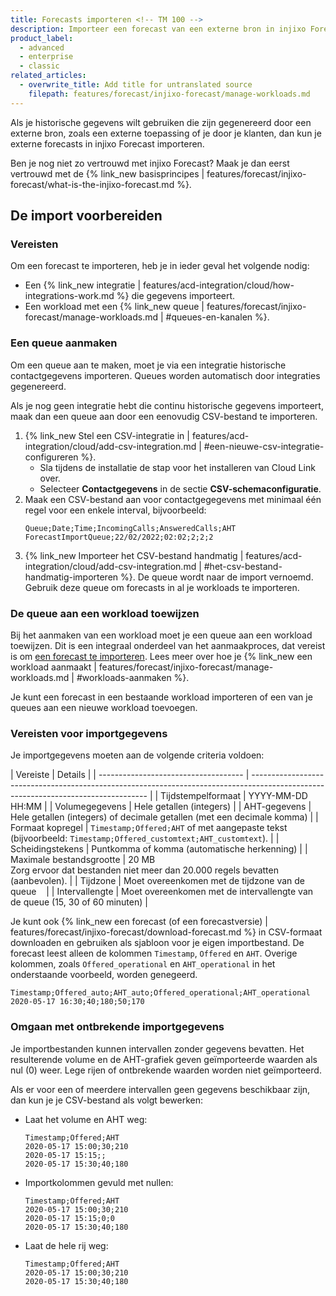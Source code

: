```yaml
---
title: Forecasts importeren <!-- TM 100 -->
description: Importeer een forecast van een externe bron in injixo Forecast. <!-- TM 100 -->
product_label:
  - advanced
  - enterprise
  - classic
related_articles:
  - overwrite_title: Add title for untranslated source
    filepath: features/forecast/injixo-forecast/manage-workloads.md
---
```


Als je historische gegevens wilt gebruiken die zijn gegenereerd door een externe bron, zoals een externe toepassing of je door je klanten, dan kun je externe forecasts in injixo Forecast importeren. <!-- TM 100 -->

Ben je nog niet zo vertrouwd met injixo Forecast? Maak je dan eerst vertrouwd met de {% link_new basisprincipes | features/forecast/injixo-forecast/what-is-the-injixo-forecast.md %}. <!-- TM 100 -->

## De import voorbereiden <!-- TM 100 -->

### Vereisten <!-- TM 100 -->

Om een forecast te importeren, heb je in ieder geval het volgende nodig: <!-- TM 100 -->

- Een {% link_new integratie | features/acd-integration/cloud/how-integrations-work.md %} die gegevens importeert. <!-- TM 100 -->
- Een workload met een {% link_new queue | features/forecast/injixo-forecast/manage-workloads.md | #queues-en-kanalen %}. <!-- TM 100 -->
  <!-- GPT translation -->
### Een queue aanmaken <!-- TM 100 -->

Om een queue aan te maken, moet je via een integratie historische contactgegevens importeren. Queues worden automatisch door integraties gegenereerd. <!-- TM 100 -->

Als je nog geen integratie hebt die continu historische gegevens importeert, maak dan een queue aan door een eenovudig CSV-bestand te importeren. <!-- TM 100 -->

1. {% link_new Stel een CSV-integratie in | features/acd-integration/cloud/add-csv-integration.md | #een-nieuwe-csv-integratie-configureren %}. <!-- TM 100 -->
   - Sla tijdens de installatie de stap voor het installeren van Cloud Link over. <!-- TM 100 -->
   - Selecteer **Contactgegevens** in de sectie **CSV-schemaconfiguratie**. <!-- TM 100 -->
2. Maak een CSV-bestand aan voor contactgegegevens met minimaal één regel voor een enkele interval, bijvoorbeeld: <!-- TM 100 -->
   ```
   Queue;Date;Time;IncomingCalls;AnsweredCalls;AHT
   ForecastImportQueue;22/02/2022;02:02;2;2;2
   ```
3. {% link_new Importeer het CSV-bestand handmatig | features/acd-integration/cloud/add-csv-integration.md | #het-csv-bestand-handmatig-importeren %}.   <!-- GPT translation -->
   De queue wordt naar de import vernoemd. <!-- TM 100 -->
   Gebruik deze queue om forecasts in al je workloads te importeren. <!-- TM 100 -->

### De queue aan een workload toewijzen <!-- TM 100 -->

Bij het aanmaken van een workload moet je een queue aan een workload toewijzen. Dit is een integraal onderdeel van het aanmaakproces, dat vereist is om [een forecast te importeren](#een-forecast-importeren). Lees meer over hoe je {% link_new een workload aanmaakt | features/forecast/injixo-forecast/manage-workloads.md | #workloads-aanmaken %}. <!-- TM 100 -->

Je kunt een forecast in een bestaande workload importeren of een van je queues aan een nieuwe workload toevoegen. <!-- TM 100 -->

### Vereisten voor importgegevens <!-- TM 100 -->

Je importgegevens moeten aan de volgende criteria voldoen: <!-- TM 100 -->

| Vereiste                          | Details                                                                                                                            | <!-- TM 100 -->
| ------------------------------------ | ---------------------------------------------------------------------------------------------------------------------------------- | <!-- TM 100 -->
| Tijdstempelformaat                     | YYYY-MM-DD HH:MM                                                                                                                   | <!-- TM 100 -->
| Volumegegevens                          | Hele getallen (integers)                                                                                                           | <!-- TM 100 -->
| AHT-gegevens                             | Hele getallen (integers) of decimale getallen (met een decimale komma)                                                                  | <!-- TM 100 -->
| Formaat kopregel                   | `Timestamp;Offered;AHT` of met aangepaste tekst (bijvoorbeeld: `Timestamp;Offered_customtext;AHT_customtext`).                                 | <!-- TM 100 -->
| Scheidingstekens                 | Puntkomma of komma (automatische herkenning)                                                                                                 | <!-- TM 100 -->
| Maximale bestandsgrootte                    | 20 MB<br>Zorg ervoor dat bestanden niet meer dan 20.000 regels bevatten (aanbevolen).                                                                         | <!-- TM 100 -->
| Tijdzone                            | Moet overeenkomen met de tijdzone van de queue                                                                                             | <!-- TM 100 -->
| Intervallengte                      | Moet overeenkomen met de intervallengte van de queue (15, 30 of 60 minuten)                                                               | <!-- TM 100 -->


Je kunt ook {% link_new een forecast (of een forecastversie) | features/forecast/injixo-forecast/download-forecast.md %} in CSV-formaat downloaden en gebruiken als sjabloon voor je eigen importbestand. De forecast leest alleen de kolommen `Timestamp`, `Offered` en `AHT`. Overige kolommen, zoals `Offered_operational` en `AHT_operational` in het onderstaande voorbeeld, worden genegeerd. <!-- TM 100 -->

```
Timestamp;Offered_auto;AHT_auto;Offered_operational;AHT_operational
2020-05-17 16:30;40;180;50;170
```

### Omgaan met ontbrekende importgegevens <!-- TM 100 -->

Je importbestanden kunnen intervallen zonder gegevens bevatten. Het resulterende volume en de AHT-grafiek geven geïmporteerde waarden als nul (0) weer. Lege rijen of ontbrekende waarden worden niet geïmporteerd. <!-- TM 100 -->

Als er voor een of meerdere intervallen geen gegevens beschikbaar zijn, dan kun je je CSV-bestand als volgt bewerken: <!-- TM 100 -->

- Laat het volume en AHT weg: <!-- TM 100 -->

  ```
  Timestamp;Offered;AHT
  2020-05-17 15:00;30;210
  2020-05-17 15:15;;
  2020-05-17 15:30;40;180
  ```

- Importkolommen gevuld met nullen: <!-- TM 100 -->

  ```
  Timestamp;Offered;AHT
  2020-05-17 15:00;30;210
  2020-05-17 15:15;0;0
  2020-05-17 15:30;40;180
  ```

- Laat de hele rij weg: <!-- TM 100 -->

  ```
  Timestamp;Offered;AHT
  2020-05-17 15:00;30;210
  2020-05-17 15:30;40;180
  ```